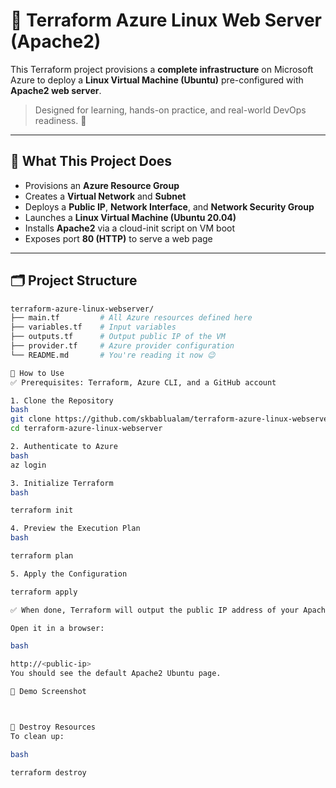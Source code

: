 # 🚀 Terraform Azure Linux Web Server (Apache2)

This Terraform project provisions a **complete infrastructure** on Microsoft Azure to deploy a **Linux Virtual Machine (Ubuntu)** pre-configured with **Apache2 web server**.

> Designed for learning, hands-on practice, and real-world DevOps readiness. 💪

---

## 🔧 What This Project Does

- Provisions an **Azure Resource Group**
- Creates a **Virtual Network** and **Subnet**
- Deploys a **Public IP**, **Network Interface**, and **Network Security Group**
- Launches a **Linux Virtual Machine (Ubuntu 20.04)**
- Installs **Apache2** via a cloud-init script on VM boot
- Exposes port **80 (HTTP)** to serve a web page

---

## 🗂️ Project Structure

```bash
terraform-azure-linux-webserver/
├── main.tf         # All Azure resources defined here
├── variables.tf    # Input variables
├── outputs.tf      # Output public IP of the VM
├── provider.tf     # Azure provider configuration
└── README.md       # You're reading it now 😉

🚀 How to Use
✅ Prerequisites: Terraform, Azure CLI, and a GitHub account

1. Clone the Repository
bash
git clone https://github.com/skbablualam/terraform-azure-linux-webserver.git
cd terraform-azure-linux-webserver

2. Authenticate to Azure
bash
az login

3. Initialize Terraform
bash

terraform init

4. Preview the Execution Plan
bash

terraform plan

5. Apply the Configuration

terraform apply

✅ When done, Terraform will output the public IP address of your Apache2 server.

Open it in a browser:

bash

http://<public-ip>
You should see the default Apache2 Ubuntu page.

📸 Demo Screenshot



🧼 Destroy Resources
To clean up:

bash

terraform destroy
